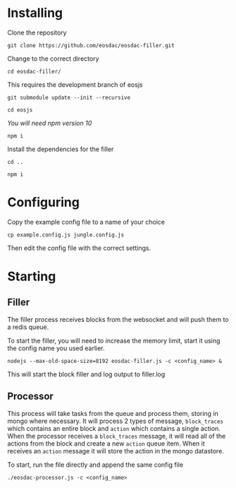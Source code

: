 # Installing

Clone the repository

`git clone https://github.com/eosdac/eosdac-filler.git`

Change to the correct directory

`cd eosdac-filler/`

This requires the development branch of eosjs

`git submodule update --init --recursive`

`cd eosjs`

*You will need npm version 10*

`npm i`

Install the dependencies for the filler

`cd ..`

`npm i`

# Configuring

Copy the example config file to a name of your choice

`cp example.config.js jungle.config.js`

Then edit the config file with the correct settings.

# Starting

## Filler

The filler process receives blocks from the websocket and will push them to a redis queue.

To start the filler, you will need to increase the memory limit, start it using the config name you used earlier.

`nodejs --max-old-space-size=8192 eosdac-filler.js -c <config_name> &`

This will start the block filler and log output to filler.log

## Processor

This process will take tasks from the queue and process them, storing in mongo where necessary.  It will process 2 types
of message, `block_traces` which contains an entire block and `action` which contains a single action.  When the
processor receives a `block_traces` message, it will read all of the actions from the block and create a new `action`
queue item.  When it receives an `action` message it will store the action in the mongo datastore.

To start, run the file directly and append the same config file

`./eosdac-processor.js -c <config_name>`

